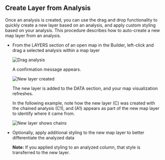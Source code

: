 ## Create Layer from Analysis

Once an analysis is created, you can use the drag and drop functionality to quickly create a new layer based on an analysis, and apply custom styling based on your analysis. This procedure describes how to auto-create a new map layer from an analysis.

- From the LAYERS section of an open map in the Builder, left-click and drag a selected analysis within a map layer

	<span class="wrap-border"><img src="/academy/img/guides/analysis/move_analysis.jpg" alt="Drag analysis" /></span>

	A confirmation message appears.

	<span class="wrap-border"><img src="/academy/img/guides/analysis/new_layer_analylsis.jpg" alt="New layer created" /></span>

	The new layer is added to the DATA section, and your map visualization refreshes.

	In the following example, note how the new layer (C) was created with the chained analysis (C1), and (A1) appears as part of the new map layer to identify where it came from.

	<span class="wrap-border"><img src="/academy/img/guides/analysis/new_layer_analysis.jpg" alt="New layer shows chains" /></span>

- Optionally, apply additional styling to the new map layer to better differentiate the analyzed data

	**Note:** If you applied styling to an analyzed column, that style is transferred to the new layer.
